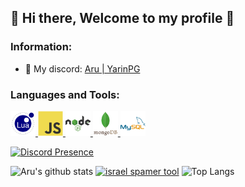 ## 👋 Hi there, Welcome to my profile 👋

<h3 align="left">Information:</h3>


- 📨 My discord: [Aru | YarinPG](https://discord.com/users/1241848531547852883) 


<h3 align="left">Languages and Tools:</h3>

<p align="left">
  <a
        href="https://lua.org/" target="_blank" rel="noreferrer"> <img
            src="https://raw.githubusercontent.com/vscode-icons/vscode-icons/60975dc78d1e5bf3288f5dec2de04876deb372e2/icons/file_type_lua.svg"
            alt="Lua" width="40" height="40" />
    </a>
    <a href="https://developer.mozilla.org/en-US/docs/Web/JavaScript" target="_blank" rel="noreferrer"> <img
            src="https://raw.githubusercontent.com/devicons/devicon/master/icons/javascript/javascript-original.svg"
            alt="javascript" width="40" height="40" />
    </a>
    <a href="https://nodejs.org" target="_blank" rel="noreferrer">
        <img src="https://raw.githubusercontent.com/devicons/devicon/master/icons/nodejs/nodejs-original-wordmark.svg"
            alt="Node.js" width="40" height="40" />
    </a>
    <a href="https://www.mongodb.com/" target="_blank" rel="noreferrer"> <img
            src="https://raw.githubusercontent.com/devicons/devicon/master/icons/mongodb/mongodb-original-wordmark.svg"
            alt="mongodb" width="40" height="40" />
    </a>
    <a href="https://www.mysql.com/" target="_blank" rel="noreferrer"> <img
            src="https://raw.githubusercontent.com/devicons/devicon/master/icons/mysql/mysql-original-wordmark.svg"
            alt="MySQL" width="40" height="40" />
    </a>
 




</p>

[![Discord Presence](https://lanyard.cnrad.dev/api/1241848531547852883?hideStatus=true)](https://discord.com/users/1241848531547852883)

![Aru's github stats](https://github-readme-stats.vercel.app/api?username=arudev69&show_icons=true&theme=tokyonight)
[![israel spamer tool](https://github-readme-stats.vercel.app/api/pin/?username=arudev69&repo=phone-spamer-IL-only-&show_owner=true&theme=tokyonight)](https://github.com/arudev69/phone-spammer-IL-v2)
![Top Langs](https://github-readme-stats.vercel.app/api/top-langs/?username=arudev69&layout=compact&theme=tokyonight)
